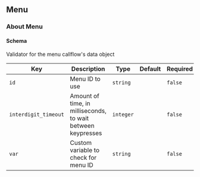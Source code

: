 ## Menu

### About Menu

#### Schema

Validator for the menu callflow's data object



Key | Description | Type | Default | Required
--- | ----------- | ---- | ------- | --------
`id` | Menu ID to use | `string` |   | `false`
`interdigit_timeout` | Amount of time, in milliseconds, to wait between keypresses | `integer` |   | `false`
`var` | Custom variable to check for menu ID | `string` |   | `false`


